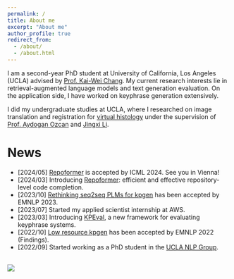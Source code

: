 ```yaml
---
permalink: /
title: About me
excerpt: "About me"
author_profile: true
redirect_from: 
  - /about/
  - /about.html
---
```


I am a second-year PhD student at University of California, Los Angeles (UCLA) advised by [Prof. Kai-Wei Chang](http://web.cs.ucla.edu/~kwchang/). My current research interests lie in retrieval-augmented language models and text generation evaluation. On the application side, I have worked on keyphrase generation extensively.

I did my undergraduate studies at UCLA, where I researched on image translation and registration for [virtual histology](https://www.nature.com/articles/s41377-021-00674-8) under the supervision of [Prof. Aydogan Ozcan](https://www.ee.ucla.edu/aydogan-ozcan/) and [Jingxi Li](https://sites.google.com/view/ljxi). 

News
====
* [2024/05] [Repoformer](https://repoformer.github.io/) is accepted by ICML 2024. See you in Vienna!
* [2024/03] Introducing [Repoformer](https://repoformer.github.io/): efficient and effective repository-level code completion.
* [2023/10] [Rethinking seq2seq PLMs for kpgen](https://arxiv.org/abs/2310.06374) has been accepted by EMNLP 2023.
* [2023/07] Started my applied scientist internship at AWS.
* [2023/03] Introducing [KPEval](https://arxiv.org/abs/2303.15422), a new framework for evaluating keyphrase systems.
* [2022/10] [Low resource kpgen](https://aclanthology.org/2022.findings-emnlp.49/) has been accepted by EMNLP 2022 (Findings).
* [2022/09] Started working as a PhD student in the [UCLA NLP Group](http://web.cs.ucla.edu/~kwchang/members/).

<br />
<a href="https://clustrmaps.com/site/1bw2e" title="Visit tracker"><img src="//www.clustrmaps.com/map_v2.png?d=YEXbU0ztNHSLCXRZZYQ1EhkrUToe0dYoB34LhCgU-xU&cl=ffffff"></a>
